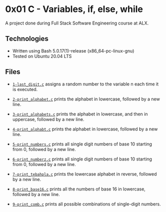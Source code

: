 # 0x01 C - Variables, if, else, while
A project done during Full Stack Software Engineering course at ALX.

## Technologies
- Written using Bash 5.0.17(1)-release (x86_64-pc-linux-gnu) 
- Tested on Ubuntu 20.04 LTS 

## Files
- [`1-last_digit.c`]()
assigns a random number to the variable n each time it is executed.

- [`2-print_alphabet.c`]()
prints the alphabet in lowercase, followed by a new line.

- [`3-print_alphabets.c`]()
prints the alphabet in lowercase, and then in uppercase, followed by a new line.

- [`4-print_alphabt.c`]()
prints the alphabet in lowercase, followed by a new line.

- [`5-print_numbers.c`]()
prints all single digit numbers of base 10 starting from 0, followed by a new line.

- [`6-print_numberz.c`]()
prints all single digit numbers of base 10 starting from 0, followed by a new line.

- [`7-print_tebahpla.c`]()
prints the lowercase alphabet in reverse, followed by a new line.

- [`8-print_base16.c`]()
prints all the numbers of base 16 in lowercase, followed by a new line.

- [`9-print_comb.c`]()
prints all possible combinations of single-digit numbers.
